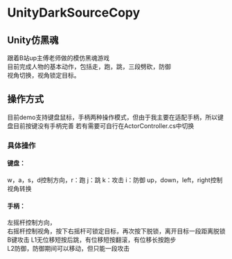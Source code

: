 # UnityDarkSourceCopy
## Unity仿黑魂  
跟着B站up主傅老师做的模仿黑魂游戏  
目前完成人物的基本动作，包括走，跑，跳，三段劈砍，防御  
视角切换，视角锁定目标。  


## 操作方式  
目前demo支持键盘鼠标，手柄两种操作模式，但由于我主要在适配手柄，所以键盘目前按键没有手柄完善
若有需要可自行在ActorController.cs中切换  

### 具体操作  
#### 键盘：  
w，a，s，d控制方向，r：跑 j：跳 k：攻击 i：防御
up，down，left，right控制视角转换
#### 手柄：  
左摇杆控制方向，  
右摇杆控制视角，按下右摇杆可锁定目标，再次按下脱锁，离开目标一段距离脱锁  
B键攻击
L1无位移短按后跳，有位移短按翻滚，有位移长按跑步  
L2防御，防御期间可以移动，但只能一段攻击

